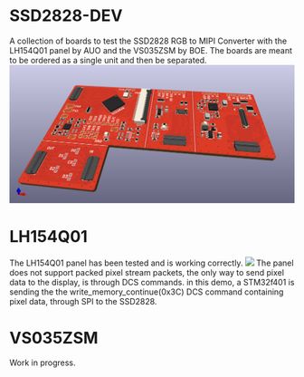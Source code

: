 # SSD2828-DEV
A collection of boards to test the SSD2828 RGB to MIPI Converter with the LH154Q01 panel by AUO and the VS035ZSM by BOE. The boards are meant to be ordered as a single unit and then be separated.
![](imgs/3D.png)


# LH154Q01
The LH154Q01 panel has been tested and is working correctly.
![](imgs/IMG_5384.JPG)
The panel does not support packed pixel stream packets, the only way to send pixel data to the display, is through DCS commands. in this demo, a STM32f401 is sending the the write_memory_continue(0x3C) DCS command containing pixel data, through SPI to the SSD2828. 

# VS035ZSM
Work in progress.